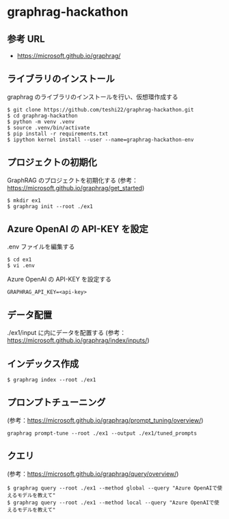 # graphrag-hackathon

## 参考 URL

- https://microsoft.github.io/graphrag/

## ライブラリのインストール

graphrag のライブラリのインストールを行い、仮想環作成する

```
$ git clone https://github.com/teshi22/graphrag-hackathon.git
$ cd graphrag-hackathon
$ python -m venv .venv
$ source .venv/bin/activate
$ pip install -r requirements.txt
$ ipython kernel install --user --name=graphrag-hackathon-env
```

## プロジェクトの初期化

GraphRAG のプロジェクトを初期化する
(参考：https://microsoft.github.io/graphrag/get_started)

```
$ mkdir ex1
$ graphrag init --root ./ex1
```

## Azure OpenAI の API-KEY を設定

.env ファイルを編集する

```
$ cd ex1
$ vi .env
```

Azure OpenAI の API-KEY を設定する

```
GRAPHRAG_API_KEY=<api-key>
```

## データ配置

./ex1/input に内にデータを配置する
(参考：https://microsoft.github.io/graphrag/index/inputs/)

## インデックス作成

```
$ graphrag index --root ./ex1
```

## プロンプトチューニング

(参考：https://microsoft.github.io/graphrag/prompt_tuning/overview/)

```
graphrag prompt-tune --root ./ex1 --output ./ex1/tuned_prompts
```

## クエリ

(参考：https://microsoft.github.io/graphrag/query/overview/)

```
$ graphrag query --root ./ex1 --method global --query "Azure OpenAIで使えるモデルを教えて"
$ graphrag query --root ./ex1 --method local --query "Azure OpenAIで使えるモデルを教えて"
```
